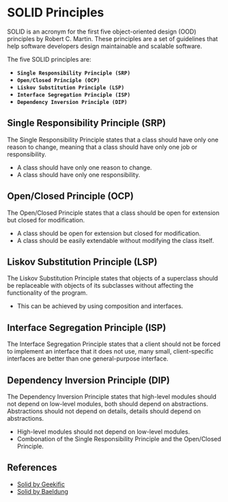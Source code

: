 # SOLID Principles
SOLID is an acronym for the first five object-oriented design (OOD) principles by Robert C. Martin. These principles are a set of guidelines that help software developers design maintainable and scalable software.

The five SOLID principles are:
- **`Single Responsibility Principle (SRP)`**
- **`Open/Closed Principle (OCP)`**
- **`Liskov Substitution Principle (LSP)`**
- **`Interface Segregation Principle (ISP)`**
- **`Dependency Inversion Principle (DIP)`**

## Single Responsibility Principle (SRP)
The Single Responsibility Principle states that a class should have only one reason to change, meaning that a class should have only one job or responsibility.
- A class should have only one reason to change.
- A class should have only one responsibility.

## Open/Closed Principle (OCP)
The Open/Closed Principle states that a class should be open for extension but closed for modification.
- A class should be open for extension but closed for modification.
- A class should be easily extendable without modifying the class itself.

## Liskov Substitution Principle (LSP)
The Liskov Substitution Principle states that objects of a superclass should be replaceable with objects of its subclasses without affecting the functionality of the program.
- This can be achieved by using composition and interfaces.

## Interface Segregation Principle (ISP)
The Interface Segregation Principle states that a client should not be forced to implement an interface that it does not use, many small, client-specific interfaces are better than one general-purpose interface.

## Dependency Inversion Principle (DIP)

The Dependency Inversion Principle states that high-level modules should not depend on low-level modules, both should depend on abstractions. Abstractions should not depend on details, details should depend on abstractions.

- High-level modules should not depend on low-level modules.
- Combonation of the Single Responsibility Principle and the Open/Closed Principle.

## References

- [Solid by Geekific](https://www.youtube.com/watch?v=HoA6aZPR5K0)
- [Solid by Baeldung](https://www.baeldung.com/solid-principles)